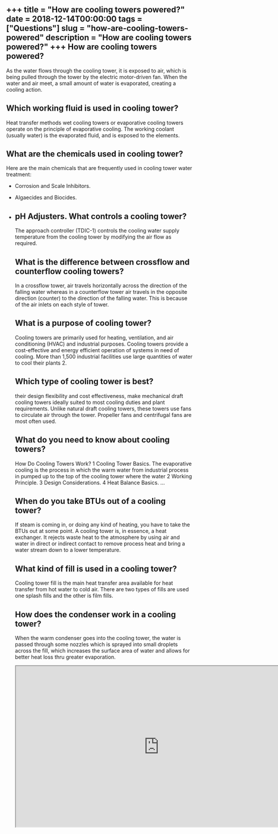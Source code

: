 +++
title = "How are cooling towers powered?"
date = 2018-12-14T00:00:00
tags = ["Questions"]
slug = "how-are-cooling-towers-powered"
description = "How are cooling towers powered?"
+++
How are cooling towers powered?
-------------------------------

As the water flows through the cooling tower, it is exposed to air, which is being pulled through the tower by the electric motor-driven fan. When the water and air meet, a small amount of water is evaporated, creating a cooling action.

Which working fluid is used in cooling tower?
---------------------------------------------

Heat transfer methods wet cooling towers or evaporative cooling towers operate on the principle of evaporative cooling. The working coolant (usually water) is the evaporated fluid, and is exposed to the elements.

What are the chemicals used in cooling tower?
---------------------------------------------

Here are the main chemicals that are frequently used in cooling tower water treatment:

- Corrosion and Scale Inhibitors.
- Algaecides and Biocides.
- pH Adjusters. What controls a cooling tower?
    ------------------------------
    
    The approach controller (TDIC-1) controls the cooling water supply temperature from the cooling tower by modifying the air flow as required.
    
    What is the difference between crossflow and counterflow cooling towers?
    ------------------------------------------------------------------------
    
    In a crossflow tower, air travels horizontally across the direction of the falling water whereas in a counterflow tower air travels in the opposite direction (counter) to the direction of the falling water. This is because of the air inlets on each style of tower.
    
    What is a purpose of cooling tower?
    -----------------------------------
    
    Cooling towers are primarily used for heating, ventilation, and air conditioning (HVAC) and industrial purposes. Cooling towers provide a cost-effective and energy efficient operation of systems in need of cooling. More than 1,500 industrial facilities use large quantities of water to cool their plants 2.
    
    Which type of cooling tower is best?
    ------------------------------------
    
    their design flexibility and cost effectiveness, make mechanical draft cooling towers ideally suited to most cooling duties and plant requirements. Unlike natural draft cooling towers, these towers use fans to circulate air through the tower. Propeller fans and centrifugal fans are most often used.
    
    What do you need to know about cooling towers?
    ----------------------------------------------
    
    How Do Cooling Towers Work? 1 Cooling Tower Basics. The evaporative cooling is the process in which the warm water from industrial process in pumped up to the top of the cooling tower where the water 2 Working Principle. 3 Design Considerations. 4 Heat Balance Basics. …
    
    When do you take BTUs out of a cooling tower?
    ---------------------------------------------
    
    If steam is coming in, or doing any kind of heating, you have to take the BTUs out at some point. A cooling tower is, in essence, a heat exchanger. It rejects waste heat to the atmosphere by using air and water in direct or indirect contact to remove process heat and bring a water stream down to a lower temperature.
    
    What kind of fill is used in a cooling tower?
    ---------------------------------------------
    
    Cooling tower fill is the main heat transfer area available for heat transfer from hot water to cold air. There are two types of fills are used one splash fills and the other is film fills.
    
    How does the condenser work in a cooling tower?
    -----------------------------------------------
    
    When the warm condenser goes into the cooling tower, the water is passed through some nozzles which is sprayed into small droplets across the fill, which increases the surface area of water and allows for better heat loss thru greater evaporation.
    
    <iframe allow="accelerometer; autoplay; clipboard-write; encrypted-media; gyroscope; picture-in-picture" allowfullscreen="" class="__youtube_prefs__  epyt-is-override  no-lazyload" data-no-lazy="1" data-origheight="433" data-origwidth="770" data-skipgform_ajax_framebjll="" height="433" id="_ytid_22503" loading="lazy" src="https://www.youtube.com/embed/ZzEHoMvzErY?enablejsapi=1&autoplay=0&cc_load_policy=0&cc_lang_pref=&iv_load_policy=1&loop=0&modestbranding=0&rel=1&fs=1&playsinline=0&autohide=2&theme=dark&color=red&controls=1&" title="YouTube player" width="770"></iframe>